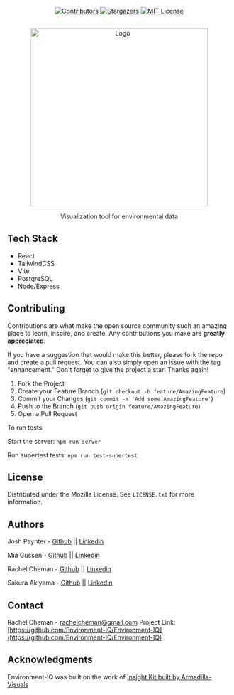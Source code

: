 <a name="readmeTop"></a>

<div align='center'>

<!-- PROJECT SHIELDS -->

[![Contributors][contributors-shield]][contributors-url]
[![Stargazers][stars-shield]][stars-url]
[![MIT License][license-shield]][license-url]

</div>

<!-- PROJECT LOGO -->
<br />
<div align="center">
  <a href="https://github.com/Environment-IQ/Environment-IQ">
    <img src="https://i.imgur.com/ZZD3eiS.png" alt="Logo" width="400px" height="auto">
  </a>

  <p align="center">
    Visualization tool for environmental data
    <br />
</div>

## Tech Stack

- React
- TailwindCSS
- Vite
- PostgreSQL
- Node/Express

## Contributing

Contributions are what make the open source community such an amazing place to learn, inspire, and create. Any contributions you make are **greatly appreciated**.

If you have a suggestion that would make this better, please fork the repo and create a pull request. You can also simply open an issue with the tag "enhancement."
Don't forget to give the project a star! Thanks again!

1. Fork the Project
2. Create your Feature Branch (`git checkout -b feature/AmazingFeature`)
3. Commit your Changes (`git commit -m 'Add some AmazingFeature'`)
4. Push to the Branch (`git push origin feature/AmazingFeature`)
5. Open a Pull Request

To run tests:

Start the server: `npm run server`

Run supertest tests: `npm run test-supertest`

## License

Distributed under the Mozilla License. See `LICENSE.txt` for more information.

## Authors

Josh Paynter - [Github](https://github.com/jip1029) || [Linkedin](https://www.linkedin.com/in/josh-paynter/)

Mia Gussen - [Github](https://github.com/mjpg1) || [Linkedin](https://www.linkedin.com/in/mia-gussen/)

Rachel Cheman - [Github](https://github.com/rcheman) || [Linkedin](www.linkedin.com/in/rachel-cheman/)

Sakura Akiyama - [Github](https://github.com/sakurakiyama) || [Linkedin](https://www.linkedin.com/in/sakura-akiyama-bowden/)

## Contact

Rachel Cheman - rachelcheman@gmail.com
Project Link: [https://github.com/Environment-IQ/Environment-IQ](https://github.com/Environment-IQ/Environment-IQ)

<!-- Acknowledgements -->

## Acknowledgments

Environment-IQ was built on the work of [Insight Kit built by Armadilla-Visuals](https://github.com/Armadillo-Visuals/InsightKit)

<!-- MARKDOWN LINKS & IMAGES -->
<!-- https://www.markdownguide.org/basic-syntax/#reference-style-links -->

[contributors-shield]: https://img.shields.io/github/contributors/Environment-IQ/Environment-IQ.svg?style=for-the-badge
[contributors-url]: https://github.com/Environment-IQ/Environment-IQ/graphs/contributors
[stars-shield]: https://img.shields.io/github/stars/Environment-IQ/Environment-IQ.svg?style=for-the-badge
[stars-url]: https://github.com/Environment-IQ/Environment-IQ/stargazers
[license-shield]: https://img.shields.io/github/license/Environment-IQ/Environment-IQ.svg?style=for-the-badge
[license-url]: https://github.com/Environment-IQ/Environment-IQ/blob/master/LICENSE.txt
[react.js]: https://img.shields.io/badge/React-20232A?style=for-the-badge&logo=react&logoColor=61DAFB
[react-url]: https://reactjs.org/
[node.js]: https://nodejs.org/static/images/logo.svg
[node-url]: https://nodejs.org/en/
